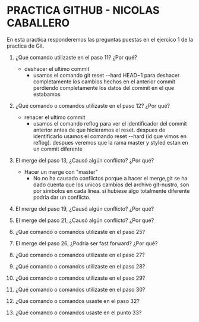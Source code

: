 # PRACTICA GITHUB - NICOLAS CABALLERO 

En esta practica responderemos las preguntas puestas en el ejercico 1 de la practica de Git. 

1. ¿Qué comando utilizaste en el paso 11? ¿Por qué? 
    * deshacer el ultimo commit
        * usamos el comando git reset --hard HEAD~1 para deshacer completamente los cambios hechos en el anterior commit perdiendo completamente los datos del commit en el que estabamos

2. ¿Qué comando o comandos utilizaste en el paso 12? ¿Por qué?
    * rehacer el ultimo commit
        * usamos el comando reflog para ver el identificador del commit anterior antes de que hicieramos el reset. despues de identificarlo usamos el comando reset --hard (id que vimos en reflog). despues veremos que la rama master y styled estan en un commit diferente
3. El merge del paso 13, ¿Causó algún conflicto? ¿Por qué? 
    * Hacer un merge con "master" 
        * No no ha causado conflictos porque a hacer el merge,git se ha dado cuenta que los unicos cambios del archivo git-nustro, son por simbolos en cada linea. si hubiese algo totalmente diferente podria dar un conflicto.
4. El merge del paso 19, ¿Causó algún conflicto? ¿Por qué? 
5. El merge del paso 21, ¿Causó algún conflicto? ¿Por qué? 
6. ¿Qué comando o comandos utilizaste en el paso 25? 
7. El merge del paso 26, ¿Podría ser fast forward? ¿Por qué? 
8. ¿Qué comando o comandos utilizaste en el paso 27? 
9. ¿Qué comando o comandos utilizaste en el paso 28? 
10. ¿Qué comando o comandos utilizaste en el paso 29? 
11. ¿Qué comando o comandos utilizaste en el paso 30? 
12. ¿Qué comando o comandos usaste en el paso 32? 
13. ¿Qué comando o comandos usaste en el punto 33?